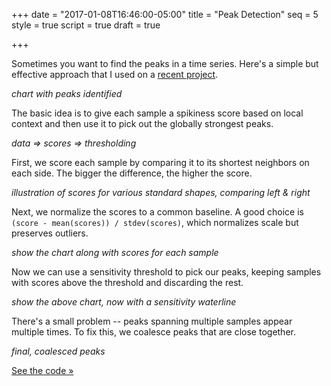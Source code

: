 +++
date = "2017-01-08T16:46:00-05:00"
title = "Peak Detection"
seq = 5
style = true
script = true
draft = true

+++

Sometimes you want to find the peaks in a time series. Here's a simple but effective approach that I used on a [recent project](http://rhythm-of-food.net).

_chart with peaks identified_

The basic idea is to give each sample a spikiness score based on local context and then use it to pick out the globally strongest peaks.

_data => scores => thresholding_

First, we score each sample by comparing it to its shortest neighbors on each side. The bigger the difference, the higher the score.

_illustration of scores for various standard shapes, comparing left & right_

Next, we normalize the scores to a common baseline. A good choice is `(score - mean(scores)) / stdev(scores)`, which normalizes scale but preserves outliers.

_show the chart along with scores for each sample_

Now we can use a sensitivity threshold to pick our peaks, keeping samples with scores above the threshold and discarding the rest.

_show the above chart, now with a sensitivity waterline_

There's a small problem -- peaks spanning multiple samples appear multiple times. To fix this, we coalesce peaks that are close together.

_final, coalesced peaks_

[See the code »](#)



<!-- 
. The peakiness of a sample should be a measure of how flat or spiky it is, and we calculate it by comparing the sample to its neighbors on the left and right. -->

<!-- 

The first step is to score each sample based on its local spikiness by comparing it to its nearby neighbors on the left and the right.

-->
<!-- atticus lish? -->

<!-- A high _threshold_ keeps only the strongest peaks, while lowering the threshold starts to let in smaller peaks with lower scores. -->

<!-- 
So far the scores are in the same units as our original data, so the next step is to rescale them.  -->
<!-- Normalizing them  will allow us to consistently treat different time series. A good choice is `(score - mean(scores)) / stdev(scores)`, which normalizes scale but preserves outliers. -->

<!-- the same cutoff for different time series. -->

